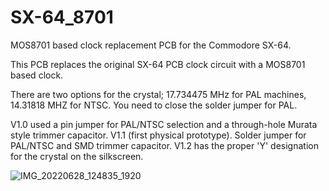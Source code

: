 # SX-64_8701
MOS8701 based clock replacement PCB for the Commodore SX-64.

This PCB replaces the original SX-64 PCB clock circuit with a MOS8701 based clock. 

There are two options for the crystal; 17.734475 MHz for PAL machines, 14.31818 MHZ for NTSC.
You need to close the solder jumper for PAL.

V1.0 used a pin jumper for PAL/NTSC selection and a through-hole Murata style trimmer capacitor.
V1.1 (first physical prototype). Solder jumper for PAL/NTSC and SMD trimmer capacitor.
V1.2 has the proper 'Y' designation for the crystal on the silkscreen.

![IMG_20220628_124835_1920](https://user-images.githubusercontent.com/9030553/176321068-bfc77b7a-82c4-4b76-abb8-692f8a020236.jpg)
